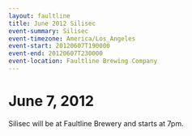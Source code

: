 ```yaml
---
layout: faultline
title: June 2012 Silisec
event-summary: Silisec
event-timezone: America/Los_Angeles
event-start: 20120607T190000
event-end: 20120607T230000
event-location: Faultline Brewing Company
---
```


# June 7, 2012

Silisec will be at Faultline Brewery and starts at 7pm.
